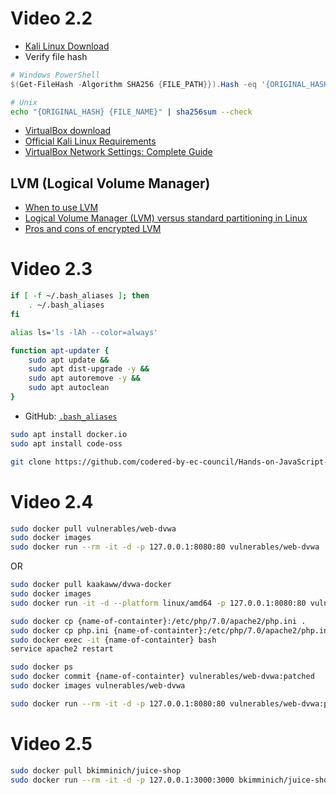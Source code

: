 # Video 2.2

* [Kali Linux Download](https://www.kali.org/get-kali/#kali-bare-metal)
* Verify file hash
```ps1
# Windows PowerShell
$(Get-FileHash -Algorithm SHA256 {FILE_PATH}}).Hash -eq '{ORIGINAL_HASH}'
```
```sh
# Unix
echo "{ORIGINAL_HASH} {FILE_NAME}" | sha256sum --check
```
* [VirtualBox download](https://www.virtualbox.org/wiki/Downloads)
* [Official Kali Linux Requirements](https://www.kali.org/docs/installation/hard-disk-install/)
* [VirtualBox Network Settings: Complete Guide](https://www.nakivo.com/blog/virtualbox-network-setting-guide/)

## LVM (Logical Volume Manager)

* [When to use LVM](https://blog.vpscheap.net/when-to-use-lvm/)
* [Logical Volume Manager (LVM) versus standard partitioning in Linux](https://www.redhat.com/sysadmin/lvm-vs-partitioning)
* [Pros and cons of encrypted LVM](https://www.reddit.com/r/debian/comments/iyxz9s/pros_and_cons_of_encrypted_lvm/)

# Video 2.3

```sh
if [ -f ~/.bash_aliases ]; then
    . ~/.bash_aliases
fi
```

```sh
alias ls='ls -lAh --color=always'

function apt-updater {
    sudo apt update &&
    sudo apt dist-upgrade -y &&
    sudo apt autoremove -y &&
    sudo apt autoclean
}
```

* GitHub: [`.bash_aliases`](https://github.com/CyberEthicalMe/configs/blob/master/bash/.bash_aliases)

```sh
sudo apt install docker.io
sudo apt install code-oss
```

```sh
git clone https://github.com/codered-by-ec-council/Hands-on-JavaScript-for-Ethical-Hacking.git
```

# Video 2.4

```sh
sudo docker pull vulnerables/web-dvwa
sudo docker images
sudo docker run --rm -it -d -p 127.0.0.1:8080:80 vulnerables/web-dvwa

```
OR
```sh
sudo docker pull kaakaww/dvwa-docker
sudo docker images
sudo docker run -it -d --platform linux/amd64 -p 127.0.0.1:8080:80 vulnerables/web-dvwa

```
```sh
sudo docker cp {name-of-containter}:/etc/php/7.0/apache2/php.ini .
sudo docker cp php.ini {name-of-containter}:/etc/php/7.0/apache2/php.ini
sudo docker exec -it {name-of-containter} bash
service apache2 restart
```
```sh
sudo docker ps
sudo docker commit {name-of-containter} vulnerables/web-dvwa:patched
sudo docker images vulnerables/web-dvwa

sudo docker run --rm -it -d -p 127.0.0.1:8080:80 vulnerables/web-dvwa:patched
```

# Video 2.5

```sh
sudo docker pull bkimminich/juice-shop
sudo docker run --rm -it -d -p 127.0.0.1:3000:3000 bkimminich/juice-shop
```
